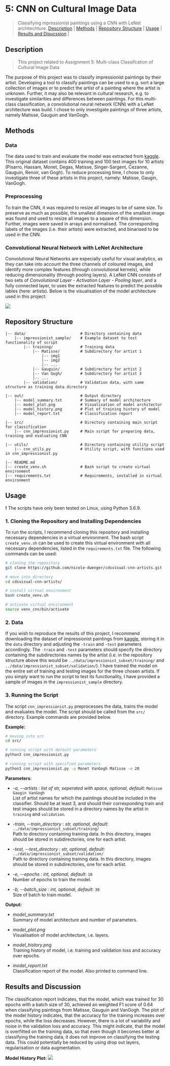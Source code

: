 # 5: CNN on Cultural Image Data

> Classifying mpressionist paintings using a CNN with LeNet architechture.
> [Description](#description) | [Methods](#methods) | [Repository Structure](#repository-structure) | [Usage](#usage) | [Results and Disucssion](#results-and-discussion) |

## Description

> This project related to Assignment 5: Multi-class Classifcation of Cultural Image Data

The purpose of this project was to classify impressionist paintings by their artist. Developing a tool to classify paintings can be used to e.g. sort a large collection of images or to predict the artist of a painting where the artist is unknown. Further, it may also be relevant in cultural research, e.g. to investigate similarities and differences between paintings. For this multi-class classification, a convolutional neural network (CNN) with a LeNet architecture was build. I chose to only investigate paintings of three artists, namely Matisse, Gauguin and VanGogh. 
 

## Methods
### Data 
The data used to train and evaluate the model was extracted from [kaggle](https://www.kaggle.com/delayedkarma/impressionist-classifier-data). This original dataset contains 400 training and 100 test images for 10 artists (Pisarro, Hassam, Monet, Degas, Matisse, Singer-Sargent, Cezanne, Gauguin, Renoir, van Gogh). To reduce processing time, I chose to only investigate three of these artists in this project, namely: Matisse, Gaugin, VanGogh. 

### Preprocessing
To train the CNN, it was required to resize all images to be of same size. To preserve as much as possible, the smallest dimension of the smallest image was found and used to resize all images to a square of this dimension. Further, images were saved in arrays and normalised. The corresponding labels of the images (i.e. their artists) were extracted, and binarised to be used in the CNN. 

### Convolutional Neural Network with LeNet Architecture
Convolutional Neural Networks are especially useful for visual analytics, as they can take into account the three channels of coloured images, and identify more complex features (through convolutional kernels), while reducing dimensionality (through pooling layers). A LeNet CNN consists of two sets of  *Convolutional Layer - Activation Layer - Pooling layer*, and a fully connected layer, to uses the extracted features to predict the possible lables (here: artists). Below is the visualisation of the model architecture used in this project: 

![](https://github.com/nicole-dwenger/cdsvisual-cnn-impressionist/blob/master/out/model_plot.png)


## Repository Structure

```
|-- data/                        # Directory containing data
    |-- impressionist_sample/    # Example dataset to test functionality of script
        |-- training/            # Training data
            |-- Matisse/         # Subdirectory for artist 1
                |-- img1
                |-- img2
                |-- ...
            |-- Gauguin/         # Subdirectory for artist 2
            |-- Van Gogh/        # Subdirectory for artist 3
            |-- ...
        |-- validation/          # Validation data, with same structure as training data directory

|-- out/                         # Output directory
    |-- model_summary.txt        # Summary of model architecture
    |-- model_plot.png           # Visualisation of model architectur
    |-- model_history.png        # Plot of training history of model
    |-- model_report.txt         # Classification report

|-- src/                         # Directory containing main script for classification
    |-- cnn_impressionist.py     # Main script for preparing data, training and evaluating CNN
    
|-- utils/                       # Directory containing utility script
    |-- cnn_utils.py             # Utility script, with functions used in cnn_impressionist.py

|-- README.md
|-- create_venv.sh               # Bash script to create virtual environment
|-- requirements.txt             # Requirements, installed in virtual environment
```

## Usage

**!** The scripts have only been tested on Linux, using Python 3.6.9. 

### 1. Cloning the Repository and Installing Dependencies

To run the scripts, I recommend cloning this repository and installing necessary dependencies in a virtual environment. The bash script `create_venv.sh` can be used to create this virtual environment with all necessary dependencies, listed in the `requirements.txt` file. The following commands can be used:

```bash
# cloning the repository
git clone https://github.com/nicole-dwenger/cdsvisual-cnn-artists.git

# move into directory
cd cdsvisual-cnn-artists/

# install virtual environment
bash create_venv.sh

# activate virtual environment 
source venv_cnn/bin/activate
```

### 2. Data
If you wish to reproduce the results of this project, I recommend downloading the dataset of impressionist paintings from  [kaggle](https://www.kaggle.com/delayedkarma/impressionist-classifier-data), storing it in the `data` directory and adjusting the  `-train` and `-test` parameters accordingly. The `-train` and `-test` parameters should specify the directory containing the subdirectories names by the artist (i.e. in the repository structure above this would be `../data/impressionist_subset/training/` and `../data/impressionist_subset/validation/`). I have trained the model on the entire set of training and testing images for the three chosen artists. 
If you simply want to run the script to test its functionality, I have provided a sample of images in the `impressionist_sample` directory. 


### 3. Running the Script 

The script `cnn_impressionist.py` preprocesses the data, trains the model and evaluates the model. The script should be called from the `src/` directory. Example commands are provided below. 

__Example:__
```bash
# moving into src
cd src/

# running script with default parameters
python3 cnn_impressionist.py

# running script with specified parameters
python3 cnn_impressionist.py -a Monet VanGogh Matisse -e 20
```

__Parameters__:
- *-a, --artists : list of str, seperated with space, optional, default:* `Matisse Gaugin VanGogh`\
   List of artist names for which the paintings should be included in the classifier. Should be at least 3, and should their 
   corresponding train and test images should be stored in a directory names by the artist in `training` and `validation`. 
   
- *-train, --train_directory : str, optional, default:* `../data/impressionist_subset/training/`\
   Path to directory containing training data. In this directory, images should be stored in subdirectories, one for each artist. 

- *-test, --test_directory : str, optional, default:* `../data/impressionist_subset/validation/`\
   Path to directory containing training data. In this directory, images should be stored in subdirectories, one for each artist. 

- *-e, --epochs : int, optional, default:* `10`\
   Number of epochs to train the model. 

- *-b, --batch_size : int, optional, default:* `30`\
   Size of batch to train model. 

__Output:__
- *model_summary.txt*\
    Summary of model architecture and number of parameters.

- *model_plot.png*\
   Visualisation of model architecture, i.e. layers. 

- *model_history.png*\
   Training history of model, i.e. training and validation loss and accuracy over epochs. 

- *model_report.txt*\
   Classification report of the model. Also printed to command line. 

## Results and Discussion

The classification report indicates, that the model, which was trained for 30 epochs with a batch size of 30, achieved an weighted F1 score of 0.64 when classifying paintings from  Matisse, Gauguin and VanGogh. The plot of the model history indicates, that the accuracy for the training increases over epochs, while the loss decreases. However, there is a lot of variability and noise in the validation loss and accuracy. This might indicate, that the model is overfitted on the training data, so that even though it becomes better at classifying the training data, it does not improve on classifying the testing data. This could potentially be reduced by using drop out layers, regularisation or data augmentation. 

__Model History Plot:__
![](https://github.com/nicole-dwenger/cdsvisual-cnn-impressionist/blob/master/out/model_history.png)







